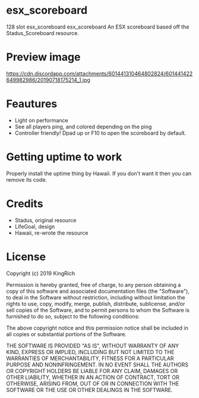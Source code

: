 # esx_scoreboard
128 slot esx_scoreboard
esx_scoreboard
An ESX scoreboard based off the Stadus_Scoreboard resource.

# Preview image
https://cdn.discordapp.com/attachments/601441310464802824/601441422649982986/20190718175214_1.jpg

# Feautures
- Light on performance
- See all players ping, and colored depending on the ping
- Controller friendly! Dpad up or F10 to open the scoreboard by default.

# Getting uptime to work
Properly install the uptime thing by Hawaii. If you don't want it then you can remove its code.

# Credits
- Stadus, original resource
- LifeGoal, design
- Hawaii, re-wrote the resource

# License

Copyright (c) 2019 KingRich

Permission is hereby granted, free of charge, to any person obtaining a copy of this software and associated documentation files (the "Software"), to deal in the Software without restriction, including without limitation the rights to use, copy, modify, merge, publish, distribute, sublicense, and/or sell copies of the Software, and to permit persons to whom the Software is furnished to do so, subject to the following conditions:

The above copyright notice and this permission notice shall be included in all copies or substantial portions of the Software.

THE SOFTWARE IS PROVIDED "AS IS", WITHOUT WARRANTY OF ANY KIND, EXPRESS OR IMPLIED, INCLUDING BUT NOT LIMITED TO THE WARRANTIES OF MERCHANTABILITY, FITNESS FOR A PARTICULAR PURPOSE AND NONINFRINGEMENT. IN NO EVENT SHALL THE AUTHORS OR COPYRIGHT HOLDERS BE LIABLE FOR ANY CLAIM, DAMAGES OR OTHER LIABILITY, WHETHER IN AN ACTION OF CONTRACT, TORT OR OTHERWISE, ARISING FROM, OUT OF OR IN CONNECTION WITH THE SOFTWARE OR THE USE OR OTHER DEALINGS IN THE SOFTWARE.
